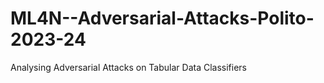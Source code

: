 # ML4N--Adversarial-Attacks-Polito-2023-24
Analysing Adversarial Attacks on Tabular Data Classifiers
